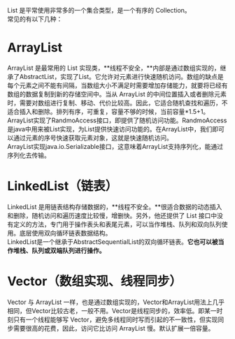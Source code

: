 List 是平常使用非常多的一个集合类型，是一个有序的 Collection。<br />常见的有以下几种：
# ArrayList
ArrayList 是最常用的 List 实现类，**线程不安全，**内部是通过数组实现的，继承了AbstractList，实现了List。它允许对元素进行快速随机访问。数组的缺点是每个元素之间不能有间隔，当数组大小不满足时需要增加存储能力，就要将已经有数组的数据复制到新的存储空间中。当从 ArrayList 的中间位置插入或者删除元素时，需要对数组进行复制、移动、代价比较高。因此，它适合随机查找和遍历，不适合插入和删除。排列有序，可重复，容量不够的时候，当前容量*1.5+1。<br />ArrayList实现了RandmoAccess接口，即提供了随机访问功能。RandmoAccess是java中用来被List实现，为List提供快速访问功能的。在ArrayList中，我们即可以通过元素的序号快速获取元素对象，这就是快速随机访问。<br />ArrayList实现java.io.Serializable接口，这意味着ArrayList支持序列化，能通过序列化去传输。
# LinkedList（链表）
LinkedList 是用链表结构存储数据的，**线程不安全。**很适合数据的动态插入和删除，随机访问和遍历速度比较慢，增删快。另外，他还提供了 List 接口中没有定义的方法，专门用于操作表头和表尾元素，可以当作堆栈、队列和双向队列使用。底层使用双向循环链表数据结构。<br />LinkedList是一个继承于AbstractSequentialList的双向循环链表。**它也可以被当作堆栈、队列或双端队列进行操作。**
# Vector（数组实现、线程同步）
Vector 与 ArrayList 一样，也是通过数组实现的，Vector和ArrayList用法上几乎相同，但Vector比较古老，一般不用。Vector是线程同步的，效率低。即某一时刻只有一个线程能够写 Vector，避免多线程同时写而引起的不一致性，但实现同步需要很高的花费，因此，访问它比访问 ArrayList 慢。默认扩展一倍容量。
